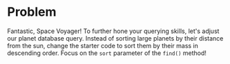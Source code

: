 # Problem
Fantastic, Space Voyager! To further hone your querying skills, let's adjust our planet database query. Instead of sorting large planets by their distance from the sun, change the starter code to sort them by their mass in descending order. Focus on the `sort` parameter of the `find()` method!
